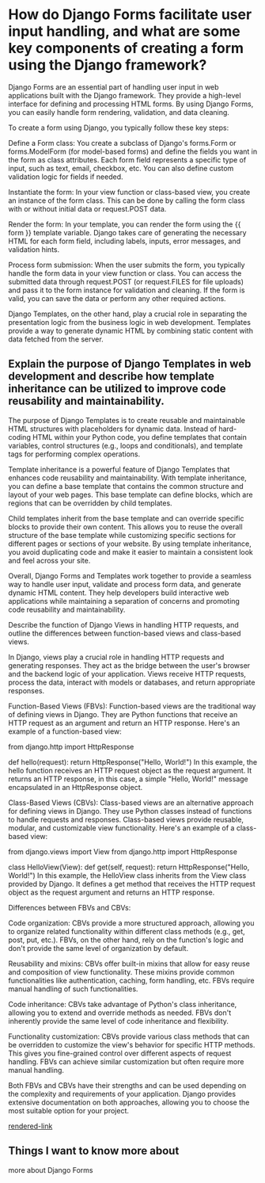 # How do Django Forms facilitate user input handling, and what are some key components of creating a form using the Django framework?

Django Forms are an essential part of handling user input in web applications built with the Django framework. They provide a high-level interface for defining and processing HTML forms. By using Django Forms, you can easily handle form rendering, validation, and data cleaning.

To create a form using Django, you typically follow these key steps:

Define a Form class: You create a subclass of Django's forms.Form or forms.ModelForm (for model-based forms) and define the fields you want in the form as class attributes. Each form field represents a specific type of input, such as text, email, checkbox, etc. You can also define custom validation logic for fields if needed.

Instantiate the form: In your view function or class-based view, you create an instance of the form class. This can be done by calling the form class with or without initial data or request.POST data.

Render the form: In your template, you can render the form using the {{ form }} template variable. Django takes care of generating the necessary HTML for each form field, including labels, inputs, error messages, and validation hints.

Process form submission: When the user submits the form, you typically handle the form data in your view function or class. You can access the submitted data through request.POST (or request.FILES for file uploads) and pass it to the form instance for validation and cleaning. If the form is valid, you can save the data or perform any other required actions.

Django Templates, on the other hand, play a crucial role in separating the presentation logic from the business logic in web development. Templates provide a way to generate dynamic HTML by combining static content with data fetched from the server.


## Explain the purpose of Django Templates in web development and describe how template inheritance can be utilized to improve code reusability and maintainability.

The purpose of Django Templates is to create reusable and maintainable HTML structures with placeholders for dynamic data. Instead of hard-coding HTML within your Python code, you define templates that contain variables, control structures (e.g., loops and conditionals), and template tags for performing complex operations.

Template inheritance is a powerful feature of Django Templates that enhances code reusability and maintainability. With template inheritance, you can define a base template that contains the common structure and layout of your web pages. This base template can define blocks, which are regions that can be overridden by child templates.

Child templates inherit from the base template and can override specific blocks to provide their own content. This allows you to reuse the overall structure of the base template while customizing specific sections for different pages or sections of your website. By using template inheritance, you avoid duplicating code and make it easier to maintain a consistent look and feel across your site.

<!-- To utilize template inheritance, you typically define a base template with the {% block %} tag to specify the areas that can be overridden. Then, you create child templates that extend the base template using the {% extends %} tag and override specific blocks using the {% block %} tag. The child templates can also choose to include or extend additional templates as needed. -->

Overall, Django Forms and Templates work together to provide a seamless way to handle user input, validate and process form data, and generate dynamic HTML content. They help developers build interactive web applications while maintaining a separation of concerns and promoting code reusability and maintainability.

Describe the function of Django Views in handling HTTP requests, and outline the differences between function-based views and class-based views.


In Django, views play a crucial role in handling HTTP requests and generating responses. They act as the bridge between the user's browser and the backend logic of your application. Views receive HTTP requests, process the data, interact with models or databases, and return appropriate responses.

Function-Based Views (FBVs):
Function-based views are the traditional way of defining views in Django. They are Python functions that receive an HTTP request as an argument and return an HTTP response. Here's an example of a function-based view:


from django.http import HttpResponse

def hello(request):
    return HttpResponse("Hello, World!")
In this example, the hello function receives an HTTP request object as the request argument. It returns an HTTP response, in this case, a simple "Hello, World!" message encapsulated in an HttpResponse object.

Class-Based Views (CBVs):
Class-based views are an alternative approach for defining views in Django. They use Python classes instead of functions to handle requests and responses. Class-based views provide reusable, modular, and customizable view functionality. Here's an example of a class-based view:


from django.views import View
from django.http import HttpResponse

class HelloView(View):
    def get(self, request):
        return HttpResponse("Hello, World!")
In this example, the HelloView class inherits from the View class provided by Django. It defines a get method that receives the HTTP request object as the request argument and returns an HTTP response.

Differences between FBVs and CBVs:

Code organization: CBVs provide a more structured approach, allowing you to organize related functionality within different class methods (e.g., get, post, put, etc.). FBVs, on the other hand, rely on the function's logic and don't provide the same level of organization by default.

Reusability and mixins: CBVs offer built-in mixins that allow for easy reuse and composition of view functionality. These mixins provide common functionalities like authentication, caching, form handling, etc. FBVs require manual handling of such functionalities.

Code inheritance: CBVs take advantage of Python's class inheritance, allowing you to extend and override methods as needed. FBVs don't inherently provide the same level of code inheritance and flexibility.

Functionality customization: CBVs provide various class methods that can be overridden to customize the view's behavior for specific HTTP methods. This gives you fine-grained control over different aspects of request handling. FBVs can achieve similar customization but often require more manual handling.

Both FBVs and CBVs have their strengths and can be used depending on the complexity and requirements of your application. Django provides extensive documentation on both approaches, allowing you to choose the most suitable option for your project.

[rendered-link](https://developer.mozilla.org/en-US/docs/Learn/Server-side/Django/Home_page)

## Things I want to know more about

more about Django Forms